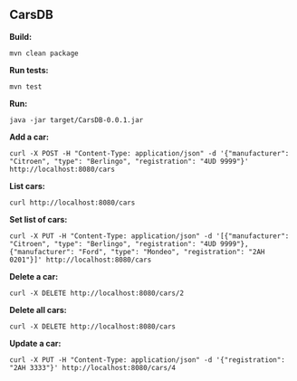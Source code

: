 ## CarsDB
**Build:**
```
mvn clean package
```

**Run tests:**
```
mvn test
```

**Run:**
```
java -jar target/CarsDB-0.0.1.jar
```

**Add a car:**
```
curl -X POST -H "Content-Type: application/json" -d '{"manufacturer": "Citroen", "type": "Berlingo", "registration": "4UD 9999"}' http://localhost:8080/cars
```

**List cars:**
```
curl http://localhost:8080/cars
```

**Set list of cars:**
```
curl -X PUT -H "Content-Type: application/json" -d '[{"manufacturer": "Citroen", "type": "Berlingo", "registration": "4UD 9999"}, {"manufacturer": "Ford", "type": "Mondeo", "registration": "2AH 0201"}]' http://localhost:8080/cars
```

**Delete a car:**
```
curl -X DELETE http://localhost:8080/cars/2
```

**Delete all cars:**
```
curl -X DELETE http://localhost:8080/cars
```

**Update a car:**
```
curl -X PUT -H "Content-Type: application/json" -d '{"registration": "2AH 3333"}' http://localhost:8080/cars/4
```
